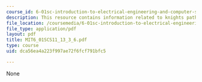 ```yaml
---
course_id: 6-01sc-introduction-to-electrical-engineering-and-computer-science-i-spring-2011
description: This resource contains information related to knights paths on a chessboard.
file_location: /coursemedia/6-01sc-introduction-to-electrical-engineering-and-computer-science-i-spring-2011/dca56ea4a223f997ae72f6fcf791bfc5_MIT6_01SCS11_13_3_6.pdf
file_type: application/pdf
layout: pdf
title: MIT6_01SCS11_13_3_6.pdf
type: course
uid: dca56ea4a223f997ae72f6fcf791bfc5

---
```

None